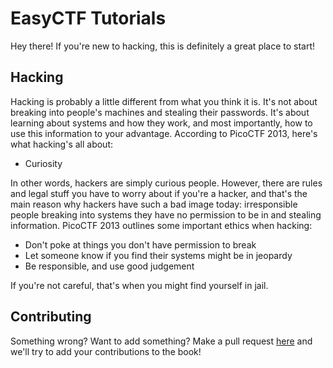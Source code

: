 # EasyCTF Tutorials

Hey there! If you're new to hacking, this is definitely a great place to start!

## Hacking

Hacking is probably a little different from what you think it is. It's not about breaking into people's machines and stealing their passwords. It's about learning about systems and how they work, and most importantly, how to use this information to your advantage. According to PicoCTF 2013, here's what hacking's all about:

* Curiosity

In other words, hackers are simply curious people. However, there are rules and legal stuff you have to worry about if you're a hacker, and that's the main reason why hackers have such a bad image today: irresponsible people breaking into systems they have no permission to be in and stealing information. PicoCTF 2013 outlines some important ethics when hacking:

* Don't poke at things you don't have permission to break
* Let someone know if you find their systems might be in jeopardy
* Be responsible, and use good judgement

If you're not careful, that's when you might find yourself in jail.

## Contributing

Something wrong? Want to add something? Make a pull request [here](https://github.com/failedxyz/easyctf_tutorials) and we'll try to add your contributions to the book!
